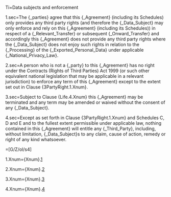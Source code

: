 Ti=Data subjects and enforcement

1.sec=The {_parties} agree that this {_Agreement} (including its Schedules) only provides any third party rights (and therefore the {_Data_Subject} may only enforce and rely on this {_Agreement} (including its Schedules)) in respect of a {_Relevant_Transfer} or subsequent {_Onward_Transfer} and accordingly this {_Agreement} does not provide any third party rights where the {_Data_Subject} does not enjoy such rights in relation to the {_Processing} of the {_Exported_Personal_Data} under applicable {_National_Privacy_Law}. 

2.sec=A person who is not a {_party} to this {_Agreement} has no right under the Contracts (Rights of Third Parties) Act 1999 (or such other equivalent national legislation that may be applicable in a relevant jurisdiction) to enforce any term of this {_Agreement} except to the extent set out in Clause {3PartyRight.1.Xnum}.

3.sec=Subject to Clause {Life.4.Xnum} this {_Agreement} may be terminated and any term may be amended or waived without the consent of any {_Data_Subject}.

4.sec=Except as set forth in Clause {3PartyRight.1.Xnum} and Schedules C, D and E and to the fullest extent permissible under applicable law, nothing contained in this {_Agreement} will entitle any {_Third_Party}, including, without limitation, {_Data_Subject}s to any claim, cause of action, remedy or right of any kind whatsoever. 

=[G/Z/ol/s4]

1.Xnum={Xnum}.<a href='#3PartyRight.1.sec' class='xref'>1</a>

2.Xnum={Xnum}.<a href='#3PartyRight.2.sec' class='xref'>2</a>

3.Xnum={Xnum}.<a href='#3PartyRight.3.sec' class='xref'>3</a>

4.Xnum={Xnum}.<a href='#3PartyRight.4.sec' class='xref'>4</a>

